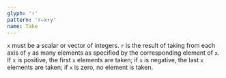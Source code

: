 ```yaml
---
glyph: '↑'
pattern: 'r←x↑y'
name: Take
---
```


`x` must be a scalar or vector of integers. `r` is the result of taking from each axis of `y` as many elements as specified by the corresponding element of `x`. If `x` is positive, the first `x` elements are taken; if `x` is negative, the last `x` elements are taken; if `x` is zero, no element is taken.